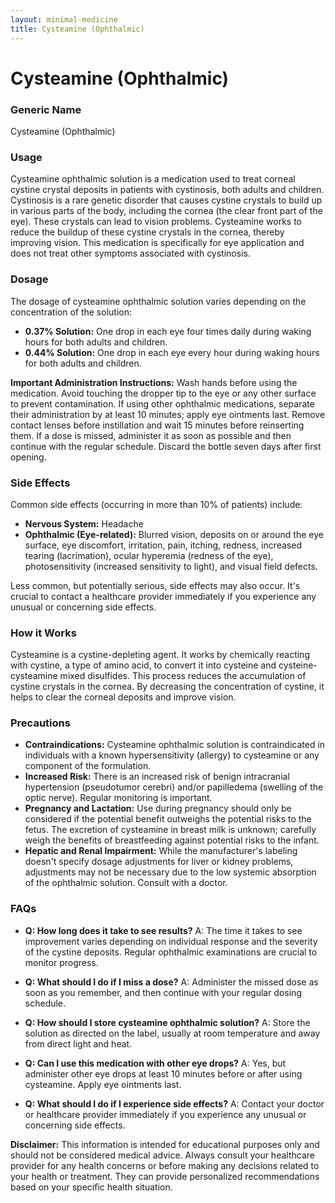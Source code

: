 ```yaml
---
layout: minimal-medicine
title: Cysteamine (Ophthalmic)
---
```


# Cysteamine (Ophthalmic)
### Generic Name
Cysteamine (Ophthalmic)

### Usage
Cysteamine ophthalmic solution is a medication used to treat corneal cystine crystal deposits in patients with cystinosis, both adults and children.  Cystinosis is a rare genetic disorder that causes cystine crystals to build up in various parts of the body, including the cornea (the clear front part of the eye).  These crystals can lead to vision problems. Cysteamine works to reduce the buildup of these cystine crystals in the cornea, thereby improving vision.  This medication is specifically for eye application and does not treat other symptoms associated with cystinosis.

### Dosage

The dosage of cysteamine ophthalmic solution varies depending on the concentration of the solution:

* **0.37% Solution:**  One drop in each eye four times daily during waking hours for both adults and children.
* **0.44% Solution:** One drop in each eye every hour during waking hours for both adults and children.

**Important Administration Instructions:**  Wash hands before using the medication. Avoid touching the dropper tip to the eye or any other surface to prevent contamination.  If using other ophthalmic medications, separate their administration by at least 10 minutes; apply eye ointments last. Remove contact lenses before instillation and wait 15 minutes before reinserting them.  If a dose is missed, administer it as soon as possible and then continue with the regular schedule. Discard the bottle seven days after first opening.


### Side Effects

Common side effects (occurring in more than 10% of patients) include:

* **Nervous System:** Headache
* **Ophthalmic (Eye-related):** Blurred vision, deposits on or around the eye surface, eye discomfort, irritation, pain, itching, redness, increased tearing (lacrimation),  ocular hyperemia (redness of the eye), photosensitivity (increased sensitivity to light), and visual field defects.


Less common, but potentially serious, side effects may also occur.  It's crucial to contact a healthcare provider immediately if you experience any unusual or concerning side effects.

### How it Works

Cysteamine is a cystine-depleting agent.  It works by chemically reacting with cystine, a type of amino acid, to convert it into cysteine and cysteine-cysteamine mixed disulfides. This process reduces the accumulation of cystine crystals in the cornea. By decreasing the concentration of cystine, it helps to clear the corneal deposits and improve vision.


### Precautions

* **Contraindications:** Cysteamine ophthalmic solution is contraindicated in individuals with a known hypersensitivity (allergy) to cysteamine or any component of the formulation.
* **Increased Risk:**  There is an increased risk of benign intracranial hypertension (pseudotumor cerebri) and/or papilledema (swelling of the optic nerve).  Regular monitoring is important.
* **Pregnancy and Lactation:** Use during pregnancy should only be considered if the potential benefit outweighs the potential risks to the fetus. The excretion of cysteamine in breast milk is unknown; carefully weigh the benefits of breastfeeding against potential risks to the infant.
* **Hepatic and Renal Impairment:**  While the manufacturer's labeling doesn't specify dosage adjustments for liver or kidney problems, adjustments may not be necessary due to the low systemic absorption of the ophthalmic solution. Consult with a doctor.

### FAQs

* **Q: How long does it take to see results?** A: The time it takes to see improvement varies depending on individual response and the severity of the cystine deposits.  Regular ophthalmic examinations are crucial to monitor progress.

* **Q: What should I do if I miss a dose?** A: Administer the missed dose as soon as you remember, and then continue with your regular dosing schedule.

* **Q: How should I store cysteamine ophthalmic solution?** A: Store the solution as directed on the label, usually at room temperature and away from direct light and heat.

* **Q: Can I use this medication with other eye drops?** A:  Yes, but administer other eye drops at least 10 minutes before or after using cysteamine. Apply eye ointments last.

* **Q:  What should I do if I experience side effects?** A: Contact your doctor or healthcare provider immediately if you experience any unusual or concerning side effects.


**Disclaimer:** This information is intended for educational purposes only and should not be considered medical advice. Always consult your healthcare provider for any health concerns or before making any decisions related to your health or treatment.  They can provide personalized recommendations based on your specific health situation.
